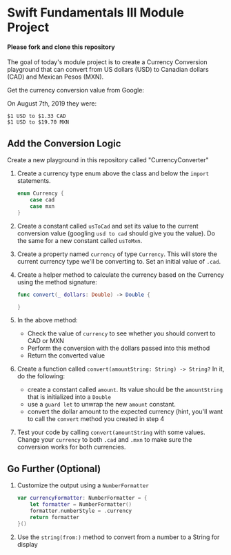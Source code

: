 # Swift Fundamentals III Module Project

#### **Please fork and clone this repository**

The goal of today's module project is to create a Currency Conversion playground that can convert from US dollars (USD) to Canadian dollars (CAD) and Mexican Pesos (MXN).

Get the currency conversion value from Google:

On August 7th, 2019 they were:

	$1 USD to $1.33 CAD
	$1 USD to $19.70 MXN

## Add the Conversion Logic

Create a new playground in this repository called "CurrencyConverter"

1. Create a currency type enum above the class and below the `import` statements.

	```swift
	enum Currency {
	    case cad
	    case mxn
	}
	```
2. Create a constant called `usToCad` and set its value to the current conversion value (googling `usd to cad` should give you the value). Do the same for a new constant called `usToMxn`.
3. Create a property named `currency` of type `Currency`. This will store the current currency type we'll be converting to. Set an initial value of `.cad`.
4. Create a helper method to calculate the currency based on the Currency using the method signature:
	```swift
	func convert(_ dollars: Double) -> Double {
	
	}
	```
5. In the above method:
    * Check the value of `currency` to see whether you should convert to CAD or MXN
    * Perform the conversion with the dollars passed into this method
    * Return the converted value
6. Create a function called `convert(amountString: String) -> String?` In it, do the following:
    * create a constant called `amount`. Its value should be the `amountString` that is initialized into a `Double`
    * use a `guard let` to unwrap the new `amount` constant.
    * convert the dollar amount to the expected currency (hint, you'll want to call the `convert` method you created in step 4
7. Test your code by calling `convert(amountString` with some values. Change your `currency` to both `.cad` and `.mxn` to make sure the conversion works for both currencies.


## Go Further (Optional)

1. Customize the output using a `NumberFormatter`

	```swift
	var currencyFormatter: NumberFormatter = {
	    let formatter = NumberFormatter()
	    formatter.numberStyle = .currency
	    return formatter
	}()
	```

2. Use the `string(from:)` method to convert from a number to a String for display


